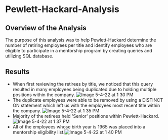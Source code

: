 # Pewlett-Hackard-Analysis
## Overview of the Analysis
The purpose of this analysis was to help Pewlett-Hackard determine the number of retiring employees per title and identify employees who are eligible to participate in a mentorship program by creating queries and utilizing SQL database.  
## Results
- When first reviewing the retirees by title, we noticed that this query resulted in many employees being duplicated due to holding multiple positions within the company.
![Image 5-4-22 at 1 30 PM](https://user-images.githubusercontent.com/101950175/166821158-cdd54a87-e55a-4992-b808-0f24845d17d9.png)
- The duplicate employees were able to be removed by using a DISTINCT ON statement which left us with the employees most recent title within the company.
![Image 5-4-22 at 1 35 PM](https://user-images.githubusercontent.com/101950175/166822548-b0199d87-bbcd-4eef-86b3-bcb489ea502c.png)
- Majority of the retirees held 'Senior' positions within Pewlett-Hackard.
![Image 5-4-22 at 1 37 PM](https://user-images.githubusercontent.com/101950175/166822480-dc682b03-24f4-4051-8563-e99397a03470.png)
- All of the employees whose birth year is 1965 was placed into a mentorship eligibility list.![Image 5-4-22 at 1 40 PM](https://user-images.githubusercontent.com/101950175/166822316-cec7df0e-8585-4f8b-a227-426e9f0a8dd4.png)
